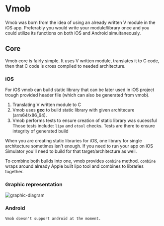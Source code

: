 # Vmob

Vmob was born from the idea of using an already written V module in the iOS app. Preferably you would write your module/library once and you could utilize its functions on both iOS and Android simultaneously.

## Core

Vmob core is fairly simple. It uses V written module, translates it to C code, then that C code is cross compiled to needed architecture.

### iOS
For iOS vmob can build static library that can be later used in iOS project trough provided header file (which can also be generated from vmob).

1. Translating V written module to C
2. Vmob uses **gcc** to build static library with given architecure (arm64/x86_64).
3. Vmob performs tests to ensure creation of static library was sucessful
Those tests include: ```lipo``` and ```otool``` checks. Tests are there to ensure integrity of generated build

When you are creating static libraries for iOS, one library for single architecture sometimes isn't enough. If you need to run your app on iOS Simulator you'll need to build for that target/architecture as well.

To combine both builds into one, vmob provides ```combine``` method. 
```combine``` wraps around already Apple built lipo tool and combines to libraries together.

### Graphic representation
![graphic-diagram](https://github.com/nedimf/vmob/blob/main/.github/docs/img/graphic-how-it-works.png)

### Android

```Vmob doesn't support android at the moment. ```


